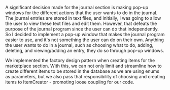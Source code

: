 A significant decision made for the journal section is making pop-up windows for the different actions that the user wants to do in the journal. The journal entries are stored in text files, and initially, I was going to allow the user to view these text files and edit them. However, that defeats the purpose of the journal program since the user can do that independently. So I decided to implement a pop-up window that makes the journal program easier to use, and it's not something the user can do on their own. Anything the user wants to do in a journal, such as choosing what to do, adding, deleting, and viewing/adding an entry, they do so through pop-up windows.

We implemented the factory design pattern when creating items for the marketplace section. With this, we can not only limit and streamline how to create different items to be stored in the database as we are using enums as parameters, but we also pass that responsibility of choosing and creating items to ItemCreator - promoting loose coupling for our code.
